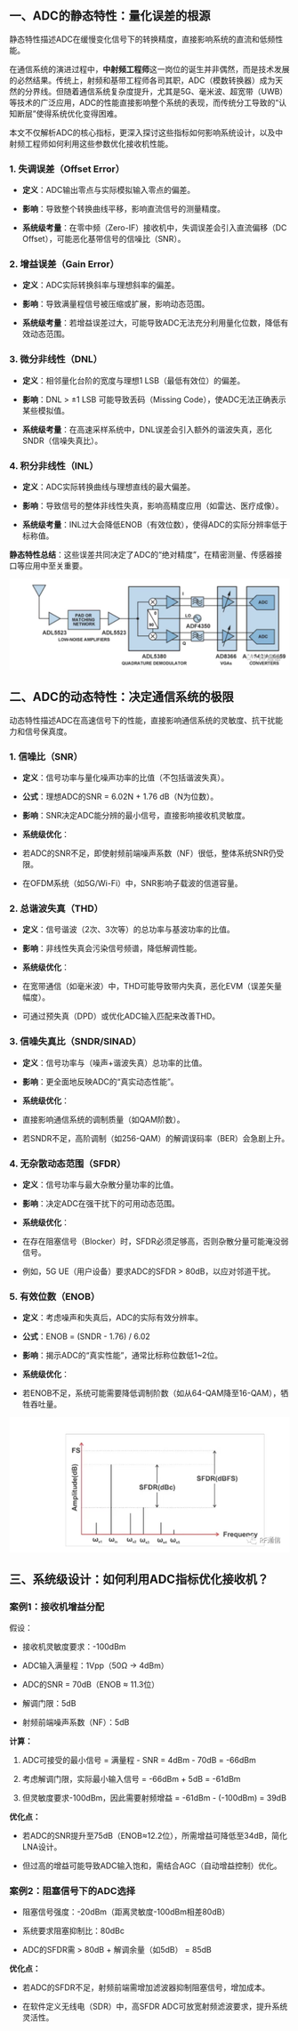 
## **一、ADC的静态特性：量化误差的根源**

静态特性描述ADC在缓慢变化信号下的转换精度，直接影响系统的直流和低频性能。

在通信系统的演进过程中，**中射频工程师**这一岗位的诞生并非偶然，而是技术发展的必然结果。传统上，射频和基带工程师各司其职，ADC（模数转换器）成为天然的分界线。但随着通信系统复杂度提升，尤其是5G、毫米波、超宽带（UWB）等技术的广泛应用，ADC的性能直接影响整个系统的表现，而传统分工导致的“认知断层”使得系统优化变得困难。

本文不仅解析ADC的核心指标，更深入探讨这些指标如何影响系统设计，以及中射频工程师如何利用这些参数优化接收机性能。
### **1. 失调误差（Offset Error）**

- **定义**：ADC输出零点与实际模拟输入零点的偏差。
    
- **影响**：导致整个转换曲线平移，影响直流信号的测量精度。
    
- **系统级考量**：在零中频（Zero-IF）接收机中，失调误差会引入直流偏移（DC Offset），可能恶化基带信号的信噪比（SNR）。
    

### **2. 增益误差（Gain Error）**

- **定义**：ADC实际转换斜率与理想斜率的偏差。
    
- **影响**：导致满量程信号被压缩或扩展，影响动态范围。
    
- **系统级考量**：若增益误差过大，可能导致ADC无法充分利用量化位数，降低有效动态范围。
    

### **3. 微分非线性（DNL）**

- **定义**：相邻量化台阶的宽度与理想1 LSB（最低有效位）的偏差。
    
- **影响**：DNL > ±1 LSB 可能导致丢码（Missing Code），使ADC无法正确表示某些模拟值。
    
- **系统级考量**：在高速采样系统中，DNL误差会引入额外的谐波失真，恶化SNDR（信噪失真比）。
    

### **4. 积分非线性（INL）**

- **定义**：ADC实际转换曲线与理想直线的最大偏差。
    
- **影响**：导致信号的整体非线性失真，影响高精度应用（如雷达、医疗成像）。
    
- **系统级考量**：INL过大会降低ENOB（有效位数），使得ADC的实际分辨率低于标称值。
    

**静态特性总结**：这些误差共同决定了ADC的“绝对精度”，在精密测量、传感器接口等应用中至关重要。


![](https://raw.githubusercontent.com/LeroyK111/pictureBed/master/20250506163311.png)


## **二、ADC的动态特性：决定通信系统的极限**

动态特性描述ADC在高速信号下的性能，直接影响通信系统的灵敏度、抗干扰能力和信号保真度。

### **1. 信噪比（SNR）**

- **定义**：信号功率与量化噪声功率的比值（不包括谐波失真）。
    
- **公式**：理想ADC的SNR = 6.02N + 1.76 dB（N为位数）。
    
- **影响**：SNR决定ADC能分辨的最小信号，直接影响接收机灵敏度。
    
- **系统级优化**：
    

- 若ADC的SNR不足，即使射频前端噪声系数（NF）很低，整体系统SNR仍受限。
    
- 在OFDM系统（如5G/Wi-Fi）中，SNR影响子载波的信道容量。
    

### **2. 总谐波失真（THD）**

- **定义**：信号谐波（2次、3次等）的总功率与基波功率的比值。
    
- **影响**：非线性失真会污染信号频谱，降低解调性能。
    
- **系统级优化**：
    

- 在宽带通信（如毫米波）中，THD可能导致带内失真，恶化EVM（误差矢量幅度）。
    
- 可通过预失真（DPD）或优化ADC输入匹配来改善THD。
    

### **3. 信噪失真比（SNDR/SINAD）**

- **定义**：信号功率与（噪声+谐波失真）总功率的比值。
    
- **影响**：更全面地反映ADC的“真实动态性能”。
    
- **系统级优化**：
    

- 直接影响通信系统的调制质量（如QAM阶数）。
    
- 若SNDR不足，高阶调制（如256-QAM）的解调误码率（BER）会急剧上升。
    

### **4. 无杂散动态范围（SFDR）**

- **定义**：信号功率与最大杂散分量功率的比值。
    
- **影响**：决定ADC在强干扰下的可用动态范围。
    
- **系统级优化**：
    

- 在存在阻塞信号（Blocker）时，SFDR必须足够高，否则杂散分量可能淹没弱信号。
    
- 例如，5G UE（用户设备）要求ADC的SFDR > 80dB，以应对邻道干扰。
    

### **5. 有效位数（ENOB）**

- **定义**：考虑噪声和失真后，ADC的实际有效分辨率。
    
- **公式**：ENOB = (SNDR - 1.76) / 6.02
    
- **影响**：揭示ADC的“真实性能”，通常比标称位数低1~2位。
    
- **系统级优化**：
    

- 若ENOB不足，系统可能需要降低调制阶数（如从64-QAM降至16-QAM），牺牲吞吐量。

![](https://raw.githubusercontent.com/LeroyK111/pictureBed/master/20250506163625.png)
## **三、系统级设计：如何利用ADC指标优化接收机？**

### **案例1：接收机增益分配**

假设：

- 接收机灵敏度要求：-100dBm
    
- ADC输入满量程：1Vpp（50Ω → 4dBm）
    
- ADC的SNR = 70dB（ENOB ≈ 11.3位）
    
- 解调门限：5dB
    
- 射频前端噪声系数（NF）：5dB
    

**计算：**

1. ADC可接受的最小信号 = 满量程 - SNR = 4dBm - 70dB = -66dBm
    
2. 考虑解调门限，实际最小输入信号 = -66dBm + 5dB = -61dBm
    
3. 但灵敏度要求-100dBm，因此需要射频增益 = -61dBm - (-100dBm) = 39dB
    

**优化点：**

- 若ADC的SNR提升至75dB（ENOB≈12.2位），所需增益可降低至34dB，简化LNA设计。
    
- 但过高的增益可能导致ADC输入饱和，需结合AGC（自动增益控制）优化。


### **案例2：阻塞信号下的ADC选择**

- 阻塞信号强度：-20dBm（距离灵敏度-100dBm相差80dB）
    
- 系统要求阻塞抑制比：80dBc
    
- ADC的SFDR需 > 80dB + 解调余量（如5dB） = 85dB
    

**优化点：**

- 若ADC的SFDR不足，射频前端需增加滤波器抑制阻塞信号，增加成本。
    
- 在软件定义无线电（SDR）中，高SFDR ADC可放宽射频滤波要求，提升系统灵活性。
